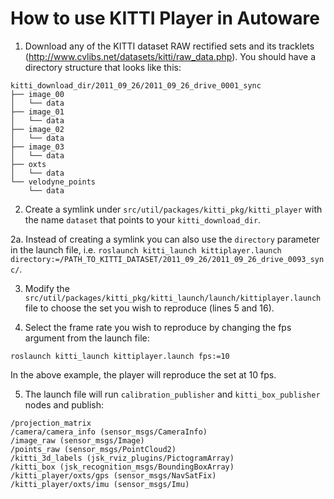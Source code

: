 # How to use KITTI Player in Autoware

1. Download any of the KITTI dataset RAW rectified sets and its tracklets (http://www.cvlibs.net/datasets/kitti/raw_data.php).
You should have a directory structure that looks like this:
```
kitti_download_dir/2011_09_26/2011_09_26_drive_0001_sync
├── image_00
│   └── data
├── image_01
│   └── data
├── image_02
│   └── data
├── image_03
│   └── data
├── oxts
│   └── data
└── velodyne_points
    └── data
```
2. Create a symlink under `src/util/packages/kitti_pkg/kitti_player` with the name `dataset` that points to your `kitti_download_dir`.

2a. Instead of creating a symlink you can also use the `directory` parameter in the launch file, i.e.
`roslaunch kitti_launch kittiplayer.launch directory:=/PATH_TO_KITTI_DATASET/2011_09_26/2011_09_26_drive_0093_sync/`.

3. Modify the `src/util/packages/kitti_pkg/kitti_launch/launch/kittiplayer.launch` file to choose the set you wish to reproduce (lines 5 and 16).

4. Select the frame rate you wish to reproduce by changing the fps argument from the launch file:
```
roslaunch kitti_launch kittiplayer.launch fps:=10
```
In the above example, the player will reproduce the set at 10 fps.

5. The launch file will run `calibration_publisher` and `kitti_box_publisher` nodes and publish:
```
/projection_matrix
/camera/camera_info (sensor_msgs/CameraInfo)
/image_raw (sensor_msgs/Image)
/points_raw (sensor_msgs/PointCloud2)
/kitti_3d_labels (jsk_rviz_plugins/PictogramArray)
/kitti_box (jsk_recognition_msgs/BoundingBoxArray)
/kitti_player/oxts/gps (sensor_msgs/NavSatFix)
/kitti_player/oxts/imu (sensor_msgs/Imu)

```
